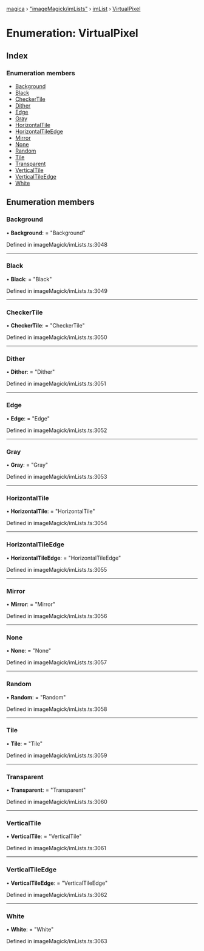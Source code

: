 [magica](../README.md) › ["imageMagick/imLists"](../modules/_imagemagick_imlists_.md) › [imList](../modules/_imagemagick_imlists_.imlist.md) › [VirtualPixel](_imagemagick_imlists_.imlist.virtualpixel.md)

# Enumeration: VirtualPixel

## Index

### Enumeration members

* [Background](_imagemagick_imlists_.imlist.virtualpixel.md#background)
* [Black](_imagemagick_imlists_.imlist.virtualpixel.md#black)
* [CheckerTile](_imagemagick_imlists_.imlist.virtualpixel.md#checkertile)
* [Dither](_imagemagick_imlists_.imlist.virtualpixel.md#dither)
* [Edge](_imagemagick_imlists_.imlist.virtualpixel.md#edge)
* [Gray](_imagemagick_imlists_.imlist.virtualpixel.md#gray)
* [HorizontalTile](_imagemagick_imlists_.imlist.virtualpixel.md#horizontaltile)
* [HorizontalTileEdge](_imagemagick_imlists_.imlist.virtualpixel.md#horizontaltileedge)
* [Mirror](_imagemagick_imlists_.imlist.virtualpixel.md#mirror)
* [None](_imagemagick_imlists_.imlist.virtualpixel.md#none)
* [Random](_imagemagick_imlists_.imlist.virtualpixel.md#random)
* [Tile](_imagemagick_imlists_.imlist.virtualpixel.md#tile)
* [Transparent](_imagemagick_imlists_.imlist.virtualpixel.md#transparent)
* [VerticalTile](_imagemagick_imlists_.imlist.virtualpixel.md#verticaltile)
* [VerticalTileEdge](_imagemagick_imlists_.imlist.virtualpixel.md#verticaltileedge)
* [White](_imagemagick_imlists_.imlist.virtualpixel.md#white)

## Enumeration members

###  Background

• **Background**: = "Background"

Defined in imageMagick/imLists.ts:3048

___

###  Black

• **Black**: = "Black"

Defined in imageMagick/imLists.ts:3049

___

###  CheckerTile

• **CheckerTile**: = "CheckerTile"

Defined in imageMagick/imLists.ts:3050

___

###  Dither

• **Dither**: = "Dither"

Defined in imageMagick/imLists.ts:3051

___

###  Edge

• **Edge**: = "Edge"

Defined in imageMagick/imLists.ts:3052

___

###  Gray

• **Gray**: = "Gray"

Defined in imageMagick/imLists.ts:3053

___

###  HorizontalTile

• **HorizontalTile**: = "HorizontalTile"

Defined in imageMagick/imLists.ts:3054

___

###  HorizontalTileEdge

• **HorizontalTileEdge**: = "HorizontalTileEdge"

Defined in imageMagick/imLists.ts:3055

___

###  Mirror

• **Mirror**: = "Mirror"

Defined in imageMagick/imLists.ts:3056

___

###  None

• **None**: = "None"

Defined in imageMagick/imLists.ts:3057

___

###  Random

• **Random**: = "Random"

Defined in imageMagick/imLists.ts:3058

___

###  Tile

• **Tile**: = "Tile"

Defined in imageMagick/imLists.ts:3059

___

###  Transparent

• **Transparent**: = "Transparent"

Defined in imageMagick/imLists.ts:3060

___

###  VerticalTile

• **VerticalTile**: = "VerticalTile"

Defined in imageMagick/imLists.ts:3061

___

###  VerticalTileEdge

• **VerticalTileEdge**: = "VerticalTileEdge"

Defined in imageMagick/imLists.ts:3062

___

###  White

• **White**: = "White"

Defined in imageMagick/imLists.ts:3063
